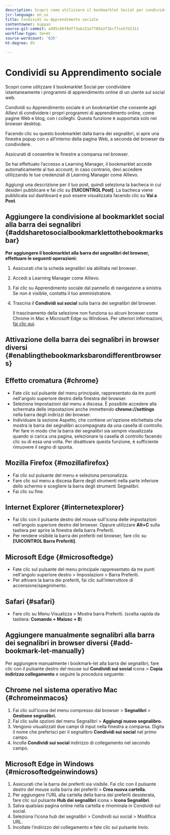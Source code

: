 ```yaml
---
description: Scopri come utilizzare il bookmarklet Social per condividere istantaneamente i programmi di apprendimento online di un utente sul social web.
jcr-language: en_us
title: Condividi su Apprendimento sociale
contentowner: kuppan
source-git-commit: a495c86f8dff3ebc51e7700a3f3bcf7ce57d1311
workflow-type: tm+mt
source-wordcount: '635'
ht-degree: 0%

---
```




# Condividi su Apprendimento sociale

Scopri come utilizzare il bookmarklet Social per condividere istantaneamente i programmi di apprendimento online di un utente sul social web.

Condividi su Apprendimento sociale è un bookmarklet che consente agli Allievi di condividere i propri programmi di apprendimento online, come pagine Web e blog, con i colleghi. Questa funzione è supportata solo nei browser desktop.

Facendo clic su questo bookmarklet dalla barra dei segnalibri, si apre una finestra popup con o all’interno della pagina Web, a seconda del browser da condividere.

<!--![](assets/share-to-social-popup-23.png)-->

Assicurati di consentire le finestre a comparsa nel browser.

Se hai effettuato l’accesso a Learning Manager, il bookmarklet accede automaticamente al tuo account; in caso contrario, devi accedere utilizzando le tue credenziali di Learning Manager come Allievo.

Aggiungi una descrizione per il tuo post, quindi seleziona la bacheca in cui desideri pubblicare e fai clic su **[!UICONTROL Post]**. La bacheca viene pubblicata sul dashboard e può essere visualizzata facendo clic su **Vai a Post**.

## Aggiungere la condivisione al bookmarklet social alla barra dei segnalibri {#addsharetosocialbookmarklettothebookmarksbar}

**Per aggiungere il bookmarklet alla barra dei segnalibri del browser, effettuare le seguenti operazioni:**

1. Assicurati che la scheda segnalibri sia abilitata nel browser.
1. Accedi a Learning Manager come Allievo.
1. Fai clic su Apprendimento sociale dal pannello di navigazione a sinistra. Se non è visibile, contatta il tuo amministratore.
1. Trascina il **Condividi sui social** sulla barra dei segnalibri del browser.

   Il trascinamento della selezione non funziona su alcuni browser come Chrome in Mac e Microsoft Edge su Windows. Per ulteriori informazioni, [fai clic qui](share-to-social.md#add%20bookmarkl-let%20manually).

   <!--![](assets/bookmarklet-2.gif)-->

## Attivazione della barra dei segnalibri in browser diversi {#enablingthebookmarksbarondifferentbrowsers}

## Effetto cromatura {#chrome}

* Fate clic sul pulsante del menu principale, rappresentato da tre punti nell&#39;angolo superiore destro della finestra del browser.
* Seleziona Impostazioni dal menu a discesa. È possibile accedere alla schermata delle impostazioni anche immettendo **chrome://settings** nella barra degli indirizzi dei browser.
* Individuare la sezione Aspetto, che contiene un&#39;opzione etichettata che mostra la barra dei segnalibri accompagnata da una casella di controllo. Per fare in modo che la barra dei segnalibri sia sempre visualizzata quando si carica una pagina, selezionare la casella di controllo facendo clic su di essa una volta. Per disattivare questa funzione, è sufficiente rimuovere il segno di spunta.

## Mozilla Firefox {#mozillafirefox}

* Fai clic sul pulsante del menu e seleziona personalizza.
* Fare clic sul menu a discesa Barre degli strumenti nella parte inferiore dello schermo e scegliere la barra degli strumenti Segnalibri.
* Fai clic su fine.

## Internet Explorer {#internetexplorer}

* Fai clic con il pulsante destro del mouse sull&#39;icona delle impostazioni nell&#39;angolo superiore destro del browser. Oppure utilizzare **Alt+C** sulla tastiera per aprire la finestra della barra Preferiti.
* Per rendere visibile la barra dei preferiti nel browser, fare clic su **[!UICONTROL Barra Preferiti]**.

## Microsoft Edge {#microsoftedge}

* Fate clic sul pulsante del menu principale rappresentato da tre punti nell&#39;angolo superiore destro > Impostazioni > Barra Preferiti.
* Per attivare la barra dei preferiti, fai clic sull’interruttore di accensione/spegnimento.

## Safari {#safari}

* Fare clic su Menu Visualizza > Mostra barra Preferiti. (scelta rapida da tastiera: **Comando + Maiusc + B**)

## Aggiungere manualmente segnalibri alla barra dei segnalibri in browser diversi {#add-bookmark-let-manually}

Per aggiungere manualmente i bookmark-let alla barra dei segnalibri, fare clic con il pulsante destro del mouse sul **Condividi sui social** icona > **Copia indirizzo collegamento** e seguire la procedura seguente:

## Chrome nel sistema operativo Mac {#chromeinmacos}

1. Fai clic sull’icona del menu compresso dal browser >  **Segnalibri** > **Gestione segnalibri.**
1. Fai clic sulle opzioni del menu Segnalibri > **Aggiungi nuovo segnalibro.**
1. Vengono visualizzati due campi di input nella finestra a comparsa. Digita il nome che preferisci per il segnalibro **Condividi sui social** nel primo campo.
1. Incolla **Condividi sui social** indirizzo di collegamento nel secondo campo.

## Microsoft Edge in Windows {#microsoftedgeinwindows}

1. Assicurati che la barra dei preferiti sia visibile. Fai clic con il pulsante destro del mouse sulla barra dei preferiti > **Crea nuova cartella**.
1. Per aggiungere l&#39;URL alla cartella della barra dei preferiti desiderata, fare clic sul pulsante **Hub dei segnalibri** icona > **Icona Segnalibri**.
1. Salva qualsiasi pagina online nella cartella e rinominala in Condividi sul social.
1. Seleziona l’icona hub dei segnalibri > Condividi sui social > Modifica URL.
1. Incollate l’indirizzo del collegamento e fate clic sul pulsante Invio.
